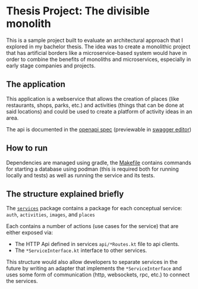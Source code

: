 # Thesis Project: The divisible monolith

This is a sample project built to evaluate an architectural approach that I explored in my bachelor thesis.
The idea was to create a monolithic project that has artificial borders like a microservice-based system would have in order to combine the benefits of monoliths and microservices, especially in early stage companies and projects.

## The application
This application is a webservice that allows the creation of places (like restaurants, shops, parks, etc.) and activities (things that can be done at said locations) and could be used to create a platform of activity ideas in an area.

The api is documented in the [openapi spec](docs/openapi.yml) (previewable in [swagger editor](https://editor.swagger.io/))

## How to run

Dependencies are managed using gradle, the [Makefile](Makefile) contains commands for starting a database using podman (this is required both for running locally and tests) as well as running the service and its tests.

## The structure explained briefly

The [`services`](src/services) package contains a package for each conceptual service:
`auth`, `activities`, `images`, and `places`

Each contains a number of actions (use cases for the service) that are either exposed via:
- The HTTP Api defined in services `api/*Routes.kt` file to api clients.
- The `*ServiceInterface.kt` interface to other services.

This structure would also allow developers to separate services in the future by writing an adapter that implements the `*ServiceInterface` and uses some form of communication (http, websockets, rpc, etc.) to connect the services.